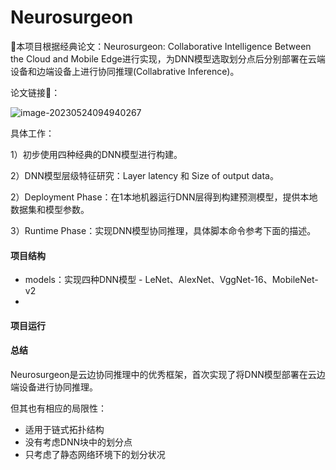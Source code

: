 # Neurosurgeon
🥳本项目根据经典论文：Neurosurgeon: Collaborative Intelligence Between the Cloud and Mobile Edge进行实现，为DNN模型选取划分点后分别部署在云端设备和边端设备上进行协同推理(Collabrative Inference)。

论文链接🔗：

![image-20230524094940267](/Users/tianjiangyu/MyStudy/Neurosurgeon/assets/image-20230524094940267.png)

具体工作：

1）初步使用四种经典的DNN模型进行构建。

2）DNN模型层级特征研究：Layer latency 和 Size of output data。

2）Deployment Phase：在1本地机器运行DNN层得到构建预测模型，提供本地数据集和模型参数。

3）Runtime Phase：实现DNN模型协同推理，具体脚本命令参考下面的描述。



#### 项目结构

+ models：实现四种DNN模型 - LeNet、AlexNet、VggNet-16、MobileNet-v2
+ 





#### 项目运行







#### 总结

Neurosurgeon是云边协同推理中的优秀框架，首次实现了将DNN模型部署在云边端设备进行协同推理。

但其也有相应的局限性：

+ 适用于链式拓扑结构
+ 没有考虑DNN块中的划分点
+ 只考虑了静态网络环境下的划分状况
